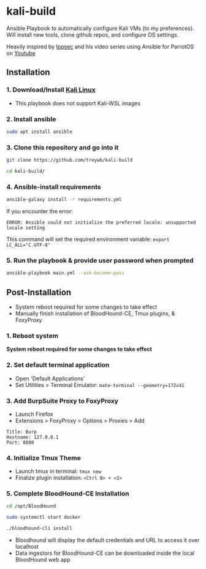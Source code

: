 # kali-build

Ansible Playbook to automatically configure Kali VMs (to my preferences). Will install new tools, clone github repos, and configure OS settings.

Heavily inspired by [Ippsec](https://github.com/ippsec/parrot-build/) and his video series using Ansible for ParrotOS on [Youtube](https://youtube.com/playlist?list=PLidcsTyj9JXJVIFqyHBHzrRYKPpZYFjM8&si=6n2xfM20y4F5v_i1)

## Installation
### 1. Download/Install [Kali Linux](https://www.kali.org/get-kali/#kali-platforms)
- This playbook does not support Kali-WSL images

### 2. Install ansible
```bash
sudo apt install ansible
```

### 3. Clone this repository and go into it
```bash
git clone https://github.com/treywb/kali-build

cd kali-build/
```

### 4. Ansible-install requirements
```bash 
ansible-galaxy install -r requirements.yml
```

If you encounter the error:

`ERROR: Ansible could not initialize the preferred locale: unsupported locale setting`

This command will set the required environment variable:
`export LC_ALL="C.UTF-8"`


### 5. Run the playbook & provide user password when prompted
```bash
ansible-playbook main.yml --ask-become-pass
```

## Post-Installation
- System reboot required for some changes to take effect
- Manually finish installation of BloodHound-CE, Tmux plugins, & FoxyProxy

### 1. Reboot system

**System reboot required for some changes to take effect**

### 2. Set default terminal application
- Open 'Default Applications'
- Set Utilities > Terminal Emulator:
`mate-terminal --geometry=172x41`

### 3. Add BurpSuite Proxy to FoxyProxy
- Launch Firefox
- Extensions > FoxyProxy > Options > Proxies > Add

```
Title: Burp
Hostname: 127.0.0.1
Port: 8080
```

### 4. Initialize Tmux Theme
- Launch tmux in terminal: `tmux new`
- Finalize plugin installation: `<Ctrl B> + <I>`

### 5. Complete BloodHound-CE Installation
```bash
cd /opt/BloodHound

sudo systemctl start docker

./bloodhound-cli install
```
- Bloodhound will display the default credentials and URL to access it over localhost
- Data ingestors for BloodHound-CE can be downloaded inside the local BloodHound web app
